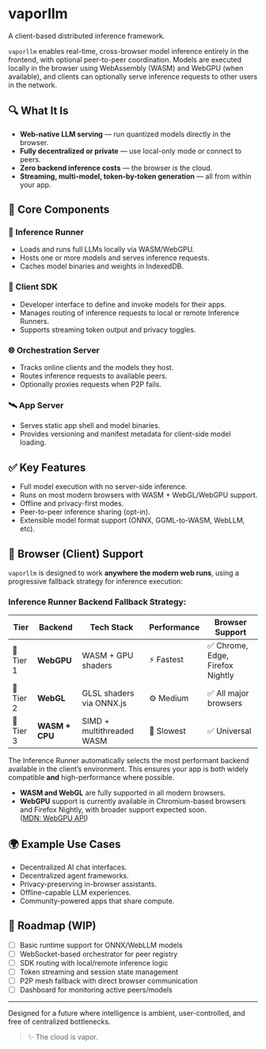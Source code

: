 # vaporllm

A client-based distributed inference framework.

`vaporllm` enables real-time, cross-browser model inference entirely in the frontend, with optional peer-to-peer coordination. Models are executed locally in the browser using WebAssembly (WASM) and WebGPU (when available), and clients can optionally serve inference requests to other users in the network.

## 🔍 What It Is

- **Web-native LLM serving** — run quantized models directly in the browser.
- **Fully decentralized or private** — use local-only mode or connect to peers.
- **Zero backend inference costs** — the browser *is* the cloud.
- **Streaming, multi-model, token-by-token generation** — all from within your app.

## 🧩 Core Components

### 🧠 Inference Runner
- Loads and runs full LLMs locally via WASM/WebGPU.
- Hosts one or more models and serves inference requests.
- Caches model binaries and weights in IndexedDB.

### 🔧 Client SDK
- Developer interface to define and invoke models for their apps.
- Manages routing of inference requests to local or remote Inference Runners.
- Supports streaming token output and privacy toggles.

### 🌐 Orchestration Server
- Tracks online clients and the models they host.
- Routes inference requests to available peers.
- Optionally proxies requests when P2P fails.

### 🛰️ App Server
- Serves static app shell and model binaries.
- Provides versioning and manifest metadata for client-side model loading.

## ✅ Key Features

- Full model execution with no server-side inference.
- Runs on most modern browsers with WASM + WebGL/WebGPU support.
- Offline and privacy-first modes.
- Peer-to-peer inference sharing (opt-in).
- Extensible model format support (ONNX, GGML-to-WASM, WebLLM, etc).

## 🧪 Browser (Client) Support

`vaporllm` is designed to work **anywhere the modern web runs**, using a progressive fallback strategy for inference execution:

### Inference Runner Backend Fallback Strategy:

| Tier      | Backend             | Tech Stack                  | Performance      | Browser Support     |
|-----------|---------------------|-----------------------------|------------------|----------------------|
| 🥇 Tier 1 | **WebGPU**          | WASM + GPU shaders          | ⚡ Fastest        | ✅ Chrome, Edge, Firefox Nightly |
| 🥈 Tier 2 | **WebGL**           | GLSL shaders via ONNX.js    | ⚙️ Medium         | ✅ All major browsers |
| 🥉 Tier 3 | **WASM + CPU**      | SIMD + multithreaded WASM   | 🐢 Slowest        | ✅ Universal          |

The Inference Runner automatically selects the most performant backend available in the client’s environment. This ensures your app is both widely compatible **and** high-performance where possible.

- **WASM and WebGL** are fully supported in all modern browsers.
- **WebGPU** support is currently available in Chromium-based browsers and Firefox Nightly, with broader support expected soon.  
  ([MDN: WebGPU API](https://developer.mozilla.org/en-US/docs/Web/API/WebGPU_API))


## 🌍 Example Use Cases

- Decentralized AI chat interfaces.
- Decentralized agent frameworks.
- Privacy-preserving in-browser assistants.
- Offline-capable LLM experiences.
- Community-powered apps that share compute.

## 🚧 Roadmap (WIP)

- [ ] Basic runtime support for ONNX/WebLLM models
- [ ] WebSocket-based orchestrator for peer registry
- [ ] SDK routing with local/remote inference logic
- [ ] Token streaming and session state management
- [ ] P2P mesh fallback with direct browser communication
- [ ] Dashboard for monitoring active peers/models

---

Designed for a future where intelligence is ambient, user-controlled, and free of centralized bottlenecks.

> ✨ The cloud is vapor.
